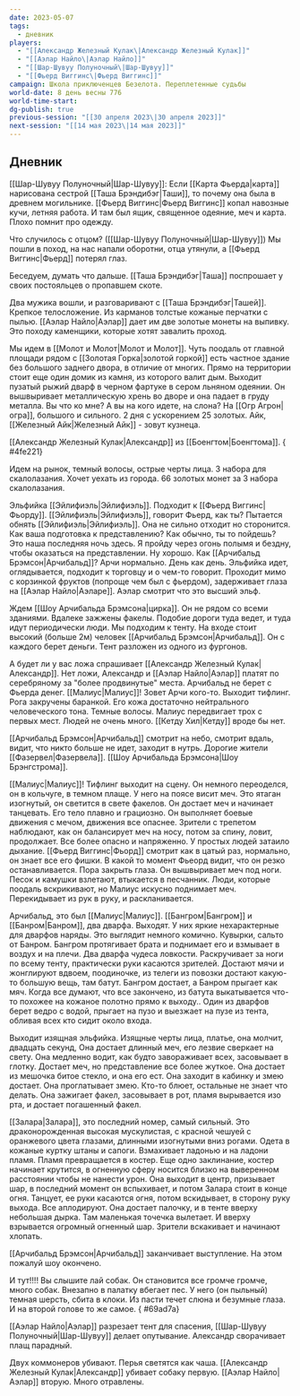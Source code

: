 ```yaml
---
date: 2023-05-07
tags:
  - дневник
players:
  - "[[Александр Железный Кулак\|Александр Железный Кулак]]"
  - "[[Аэлар Найло\|Аэлар Найло]]"
  - "[[Шар-Шувуу Полуночный\|Шар-Шувуу]]"
  - "[[Фьерд Виггинс\|Фьерд Виггинс]]"
campaign: Школа приключенцев Безелота. Переплетенные судьбы
world-date: 8 день весны 776
world-time-start: 
dg-publish: true
previous-session: "[[30 апреля 2023\|30 апреля 2023]]"
next-session: "[[14 мая 2023\|14 мая 2023]]"
---
```

## Дневник
[[Шар-Шувуу Полуночный\|Шар-Шувуу]]: Если [[Карта Фьерда\|карта]] нарисована сестрой [[Таша Брэндибэг\|Таши]], то почему она была в древнем могильнике. [[Фьерд Виггинс\|Фьерд Виггинс]] копал навозные кучи, летняя работа. И там был ящик, священное одеяние, меч и карта. Плохо помнит про одежду.

Что случилось с отцом? ([[Шар-Шувуу Полуночный\|Шар-Шувуу]]) Мы пошли в поход, на нас напали оборотни, отца утянули, а [[Фьерд Виггинс\|Фьерд]] потерял глаз.

Беседуем, думать что дальше. [[Таша Брэндибэг\|Таша]] поспрошает у своих постояльцев о пропавшем скоте.

Два мужика вошли, и разговаривают с [[Таша Брэндибэг\|Ташей]]. Крепкое телосложение. Из карманов толстые кожаные перчатки с пылью. [[Аэлар Найло\|Аэлар]] дает им две золотые монеты на выпивку. Это походу каменщики, которые хотят завалить проход.

Мы идем в [[Молот и Молот\|Молот и Молот]]. Чуть поодаль от главной площади рядом с [[Золотая Горка\|золотой горкой]] есть частное здание без большого заднего двора, в отличие от многих. Прямо на территории стоит еще один домик из камня, из которого валит дым. Выходит пузатый рыжий дварф в черном фартуке в сером льняном одеянии. Он вышвыривает металлическую хрень во дворе и она падает в груду металла. Вы что ко мне? А вы на кого идете, на слона? На [[Огр Агрон\|огра]], большого и сильного. 2 дня с ускорением 25 золотых. Айк, [[Железный Айк\|Железный Айк]] - зовут кузнеца.

[[Александр Железный Кулак\|Александр]] из [[Боенгтом\|Боенгтома]].
{ #4fe221}


Идем на рынок, темный волосы, острые черты лица. 3 набора для скалолазания. Хочет уехать из города. 66 золотых монет за 3 набора скалолазания.

Эльфийка [[Эйлифиэль\|Эйлифиэль]]. Подходит к [[Фьерд Виггинс\|Фьорду]]. [[Эйлифиэль\|Эйлифиэль]], говорит Фьерд, как ты? Пытается обнять [[Эйлифиэль\|Эйлифиэль]]. Она не сильно отходит но сторонится. Как ваша подготовка к представлению? Как обычно, ты то пойдешь? Это наша последняя ночь здесь. Я пройду через огонь полымя и бездну, чтобы оказаться на представлении. Ну хорошо. Как [[Арчибальд Брэмсон\|Арчибальд]]? Арчи нормально. День как день. Эльфийка идет, оглядывается, подходит к торговцу и о чем-то говорит. Проходит мимо с корзинкой фруктов (попроще чем был с фьердом), задерживает глаза на [[Аэлар Найло\|Аэларе]]. Аэлар смотрит что это высший эльф.

Ждем [[Шоу Арчибальда Брэмсона\|цирка]]. Он не рядом со всеми зданиями. Вдалеке зажжены факелы. Подобие дороги туда ведет, и туда идут периодически люди. Мы подходим к тенту. На входе стоит высокий (больше 2м) человек [[Арчибальд Брэмсон\|Арчибальд]]. Он с каждого берет деньги. Тент разложен из одного из фургонов.

А будет ли у вас ложа спрашивает [[Александр Железный Кулак\|Александр]]. Нет ложи, Александр и [[Аэлар Найло\|Аэлар]] платят по серебряному за "более продвинутые" места. Арчибальд не берет с Фьерда денег. [[Малиус\|Малиус]]! Зовет Арчи кого-то. Выходит тифлинг. Рога закручены баранкой. Его кожа достаточно нейтрального человеческого тона. Темные волосы. Малиус передвигает трох с первых мест. Людей не очень много. [[Кетду Хил\|Кетду]] вроде бы нет.

[[Арчибальд Брэмсон\|Арчибальд]] смотрит на небо, смотрит вдаль, видит, что никто больше не идет, заходит в нутрь. Дорогие жители [[Фазервел\|Фазервела]]. [[Шоу Арчибальда Брэмсона\|Шоу Брэнгстрома]].

[[Малиус\|Малиус]]! Тифлинг выходит на сцену. Он немного переоделся, он в кольчуге, в темном плаще. У него на поясе висит меч. Это ятаган изогнутый, он светится в свете факелов. Он достает меч и начинает танцевать. Его тело плавно и грациозно. Он выполняет боевые движения с мечом, движения все опаснее. Зрители с трепетом наблюдают, как он балансирует меч на носу, потом за спину, ловит, продолжает. Все более опасно и напряженно. У простых людей затаило дыхание. [[Фьерд Виггинс\|Фьорд]] смотрит как в цатый раз, нормально, он знает все его фишки. В какой то момент Фьеорд видит, что он резко останавливается. Пора закрыть глаза. Он вышвыривает меч под ноги. Песок и камушки взлетают, втыкается в песчанник. Люди, которые поодаль вскрикивают, но Малиус искусно поднимает меч. Перекидывает из рук в руку, и раскланивается.

Арчибальд, это был [[Малиус\|Малиус]]. [[Бангром\|Бангром]] и [[Банром\|Банром]], два дварфа. Выходят. У них яркие нехарактерные для дварфов наряды. Это выглядит немного комично. Кувырки, сальто от Банром. Бангром протягивает брата и поднимает его и взмывает в воздух и на плечи. Два дварфа чудеса ловкости. Раскручивает за ноги по всему тенту, практически руки касаются зрителей. Достают мячи и жонглируют вдвоем, поодиночке, из телеги из повозки достают какую-то большую вещь, там батут. Бангром достает, а Банром прыгает как мяч. Когда все думают, что все закончено, из батута выкатывается что-то похожее на кожаное полотно прямо к выходу.. Один из дварфов берет ведро с водой, прыгает на пузо и выезжает на пузе из тента, обливая всех кто сидит около входа.

Выходит изящная эльфийка. Изящные черты лица, платье, она молчит, двадцать секунд, Она достает длинный меч, его лезвие сверкает на свету. Она медленно водит, как будто завораживает всех, засовывает в глотку. Достает меч, но представление все более жуткое. Она достает из мешочка битое стекло, и она его ест. Она заходит в кабинку и змею достает. Она проглатывает змею. Кто-то блюет, остальные не знает что делать. Она зажигает факел, засовывает в рот, пламя вырывается изо рта, и достает погашенный факел.

[[Залара\|Залара]], это последний номер, самый сильный. Это драконорожденная высокая мускулистая, с красной чешуей с оранжевого цвета глазами, длинными изогнутыми вниз рогами. Одета в кожаные куртку штаны и сапоги. Взмахивает ладонью и на ладони пламя. Пламя превращается в костер. Еще одно заклинание, костер начинает крутится, в огненную сферу носится близко на выверенном расстоянии чтобы не нанести урон. Она выходит в центр, призывает шар, в последний момент он вспыхивает, и потом Залара стоит в конце огня. Танцует, ее руки касаются огня, потом вскидывает, в сторону руку выхода. Все аплодируют. Она достает палочку, и в тенте вверху небольшая дырка. Там маленькая точечка вылетает. И вверху взрывается огромный огненный шар. Зрители вскакивает и начинают хлопать.

[[Арчибальд Брэмсон\|Арчибальд]] заканчивает выступление. На этом пожалуй шоу окончено.

И тут!!!! Вы слышите лай собак. Он становится все громче громче, много собак. Внезапно в палатку вбегает пес. У него (он пыльный) темная шерсть, сбита в клоки. Из пасти течет слюна и безумные глаза. И на второй голове то же самое.
{ #69ad7a}


[[Аэлар Найло\|Аэлар]] разрезает тент для спасения, [[Шар-Шувуу Полуночный\|Шар-Шувуу]] делает опутывание. Александр сворачивает плащ парадный.

Двух коммонеров убивают. Перья светятся как чаша. [[Александр Железный Кулак\|Александр]] убивает собаку первую. [[Аэлар Найло\|Аэлар]] вторую. Много отравлены.
